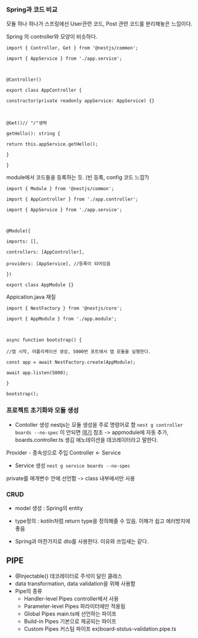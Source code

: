 ### Spring과 코드 비교

  

모듈 하나 하나가 스프링에선 User관련 코드, Post 관련 코드를 분리해놓은 느낌이다.

  

Spring 의 controller와 모양이 비슷하다.

```
import { Controller, Get } from '@nestjs/common';

import { AppService } from './app.service';

  

@Controller()

export class AppController {

constructor(private readonly appService: AppService) {}

  

@Get()// "/"생략

getHello(): string {

return this.appService.getHello();

}

}
```

  

module에서 코드들을 등록하는 듯. (빈 등록, config 코드 느낌?)

```
import { Module } from '@nestjs/common';

import { AppController } from './app.controller';

import { AppService } from './app.service';

  

@Module({

imports: [],

controllers: [AppController],

providers: [AppService], //등록이 되어있음

})

export class AppModule {}
```

  

Appication.java 재질

```
import { NestFactory } from '@nestjs/core';

import { AppModule } from './app.module';

  

async function bootstrap() {

//앱 시작, 어플리케이션 생성, 5000번 포트에서 앱 모듈을 실행한다.

const app = await NestFactory.create(AppModule);

await app.listen(5000);

}

bootstrap();
```


### 프로젝트 초기화와 모듈 생성

- Contoller 생성
nestjs는 모듈 생성을 주로 명령어로 함
`nest g controller boards --no-spec`
이 안되면 [여기](https://hellcoding.tistory.com/entry/VSCode-%EC%98%A4%EB%A5%98-%EC%9D%B4-%EC%8B%9C%EC%8A%A4%ED%85%9C%EC%97%90%EC%84%9C-%EC%8A%A4%ED%81%AC%EB%A6%BD%ED%8A%B8%EB%A5%BC-%EC%8B%A4%ED%96%89%ED%95%A0-%EC%88%98-%EC%97%86%EC%9C%BC%EB%AF%80%EB%A1%9C) 참조
-> appmodule에 자동 추가, boards.controller.ts 생김
애노테이션을 데코레이터라고 말한다.

Provider - 종속성으로 주입
Controller <- Service

- Service 생성
`nest g service boards --no-spec`

private를 매개변수 안에 선언함 -> class 내부에서만 사용


### CRUD
- model 생성 : Spring의 entity
+ type정의 : kotiln처럼 return type을 정의해줄 수 있음. 이해가 쉽고 에러방지에 좋음
- Spring과 마찬가지로 dto를 사용한다. 이유와 쓰임새는 같다.

## PIPE
- @Injectable() 데코레이터로 주석이 달린 클래스
- data transformation, data validation을 위해 사용함
- Pipe의 종류
    - Handler-level Pipes
        controller에서 사용
    - Parameter-level Pipes
        파라미터에만 적용됨
    - Global Pipes
        main.ts에 선언하는 파이프
    - Build-in Pipes
        기본으로 제공되는 파이프
    - Custom Pipes
        커스텀 파이프 ex)board-ststus-validation.pipe.ts


